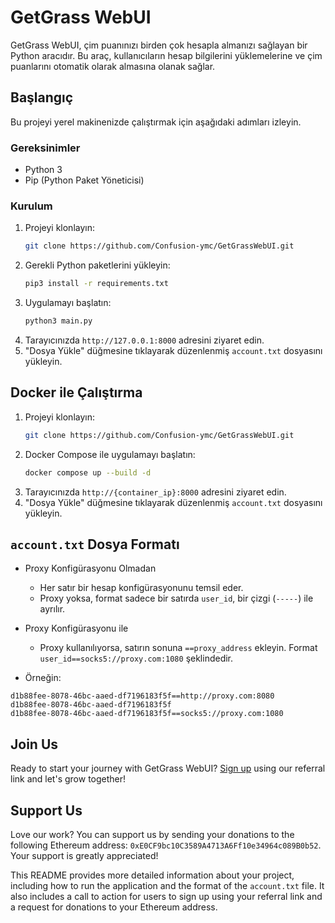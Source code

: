 # GetGrass WebUI

GetGrass WebUI, çim puanınızı birden çok hesapla almanızı sağlayan bir Python aracıdır. Bu araç, kullanıcıların hesap bilgilerini yüklemelerine ve çim puanlarını otomatik olarak almasına olanak sağlar.

## Başlangıç

Bu projeyi yerel makinenizde çalıştırmak için aşağıdaki adımları izleyin.

### Gereksinimler

- Python 3
- Pip (Python Paket Yöneticisi)

### Kurulum

1. Projeyi klonlayın:
    ```bash
    git clone https://github.com/Confusion-ymc/GetGrassWebUI.git
    ```
2. Gerekli Python paketlerini yükleyin:
    ```bash
    pip3 install -r requirements.txt
    ```
3. Uygulamayı başlatın:
    ```bash
    python3 main.py
    ```
4. Tarayıcınızda `http://127.0.0.1:8000` adresini ziyaret edin.
5. "Dosya Yükle" düğmesine tıklayarak düzenlenmiş `account.txt` dosyasını yükleyin.

## Docker ile Çalıştırma

1. Projeyi klonlayın:
    ```bash
    git clone https://github.com/Confusion-ymc/GetGrassWebUI.git
    ```
2. Docker Compose ile uygulamayı başlatın:
    ```bash
    docker compose up --build -d
    ```
3. Tarayıcınızda `http://{container_ip}:8000` adresini ziyaret edin.
4. "Dosya Yükle" düğmesine tıklayarak düzenlenmiş `account.txt` dosyasını yükleyin.

## `account.txt` Dosya Formatı

- Proxy Konfigürasyonu Olmadan
  - Her satır bir hesap konfigürasyonunu temsil eder.
  - Proxy yoksa, format sadece bir satırda `user_id`, bir çizgi (`-----`) ile ayrılır.
- Proxy Konfigürasyonu ile
  - Proxy kullanılıyorsa, satırın sonuna `==proxy_address` ekleyin. Format `user_id==socks5://proxy.com:1080` şeklindedir.

- Örneğin:
 ```text
d1b88fee-8078-46bc-aaed-df7196183f5f==http://proxy.com:8080
d1b88fee-8078-46bc-aaed-df7196183f5f
d1b88fee-8078-46bc-aaed-df7196183f5f==socks5://proxy.com:1080
```

## Join Us

Ready to start your journey with GetGrass WebUI? [Sign up](https://app.getgrass.io/register/?referralCode=I03C7kFL7tLZUH6) using our referral link and let's grow together!

## Support Us

Love our work? You can support us by sending your donations to the following Ethereum address: `0xE0CF9bc10C3589A4713A6Ff10e34964c089B0b52`. Your support is greatly appreciated!

This README provides more detailed information about your project, including how to run the application and the format of the `account.txt` file. It also includes a call to action for users to sign up using your referral link and a request for donations to your Ethereum address.